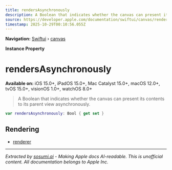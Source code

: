 ```yaml
---
title: rendersAsynchronously
description: A Boolean that indicates whether the canvas can present its contents to its parent view asynchronously.
source: https://developer.apple.com/documentation/swiftui/canvas/rendersasynchronously
timestamp: 2025-10-29T00:10:56.055Z
---
```


**Navigation:** [Swiftui](/documentation/swiftui) › [canvas](/documentation/swiftui/canvas)

**Instance Property**

# rendersAsynchronously

**Available on:** iOS 15.0+, iPadOS 15.0+, Mac Catalyst 15.0+, macOS 12.0+, tvOS 15.0+, visionOS 1.0+, watchOS 8.0+

> A Boolean that indicates whether the canvas can present its contents to its parent view asynchronously.

```swift
var rendersAsynchronously: Bool { get set }
```

## Rendering

- [renderer](/documentation/swiftui/canvas/renderer)

---

*Extracted by [sosumi.ai](https://sosumi.ai) - Making Apple docs AI-readable.*
*This is unofficial content. All documentation belongs to Apple Inc.*
